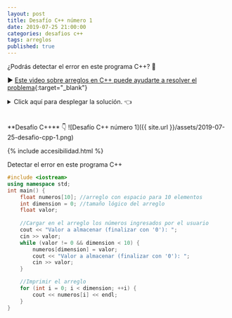 ```yaml
---
layout: post
title: Desafío C++ número 1
date: 2019-07-25 21:00:00
categories: desafios c++
tags: arreglos
published: true
---
```


¿Podrás detectar el error en este programa C++? 🔎

▶️ [Este video sobre arreglos en C++ puede ayudarte a resolver el problema](https://www.youtube.com/watch?v=1UycYfCSil8){:target="_blank"}

<details><summary>Click aquí para desplegar la solución. 👈</summary>
<br />✏️ El error está en la carga del arreglo, ya que la dimensión lógica nunca se incrementa al ir agregando elementos, entonces cada valor ingresado se guarda en la posición 0, pisando al anterior.
<br />
<br />Algunos detalles más:
<br />🔹 ¿Hay un bucle infinito? No. El bucle while corta si se ingresa valor==0 y for nunca se ejecuta porque i==0 y dimension==0.
<br />🔹 ¿Podría hacerse con do-while en vez de while? Eso cambiaría el algoritmo. Tal como está, se ejecuta 0 o más veces. Con do-while (a menos que haya un break anticipado) se ejecutaría 1 o más veces.
<br />🔹 ¿Qué se almacena en el arreglo? Con la versión errónea, solo se almacena el último valor leido (a menos que sea el 0), y siempre se lo guarda en la primera posición del arreglo con la instrucción numeros[dimension]=valor
<br />🔹 Los elementos son indefinidos cuando se declara el arreglo, pero eso no causará errores si se maneja apropiadamente la dimensión lógica. El tamaño físico del arreglo es 10, pero podría haber menos elementos "útiles" (tamaño lógico) ocupados.
<br />
<div markdown="1">💻 [Código ejecutable](https://jdoodle.com/a/3pI5){:target="_blank"}
  
{% include codeEditor.html id="3pI5?stdin=0&arg=0&rw=1" %}
  </div>
<br />
<div markdown="1">![Solución al desafío]({{ site.url }}/assets/2019-07-25-desafio-cpp-1-solucion.png)
  </div></details>

<br />
<br />
**Desafío C++** 👇
![Desafío C++ número 1]({{ site.url }}/assets/2019-07-25-desafio-cpp-1.png)

{% include accesibilidad.html %}

Detectar el error en este programa C++

```cpp
#include <iostream>
using namespace std;
int main() {
    float numeros[10]; //arreglo con espacio para 10 elementos
    int dimension = 0; //tamaño lógico del arreglo
    float valor;
    
    //Cargar en el arreglo los números ingresados por el usuario
    cout << "Valor a almacenar (finalizar con '0'): ";
    cin >> valor;
    while (valor != 0 && dimension < 10) {
        numeros[dimension] = valor;
        cout << "Valor a almacenar (finalizar con '0'): ";
        cin >> valor;
    }

    //Imprimir el arreglo
    for (int i = 0; i < dimension; ++i) {
        cout << numeros[i] << endl;
    }
}
```

</div></details>
